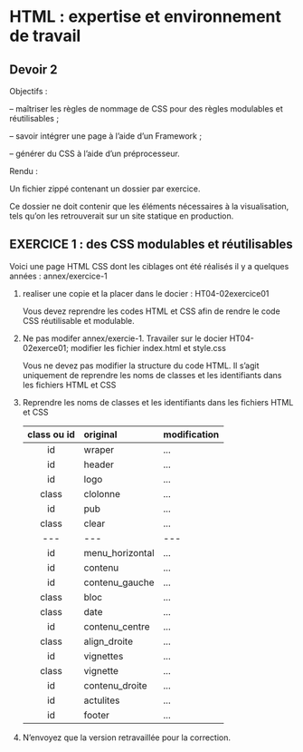 # HTML : expertise et environnement de travail

## Devoir 2

Objectifs :

– maîtriser les règles de nommage de CSS pour des règles modulables et réutilisables ;

– savoir intégrer une page à l’aide d’un Framework ;

– générer du CSS à l’aide d’un préprocesseur.

Rendu :

Un fichier zippé contenant un dossier par exercice.

Ce dossier ne doit contenir que les éléments nécessaires à la visualisation, tels qu’on les retrouverait sur un site
statique en production.

## EXERCICE 1 : des CSS modulables et réutilisables

Voici une page HTML CSS dont les ciblages ont été réalisés il y a quelques années : annex/exercice-1

1. realiser une copie et la placer dans le docier : HT04-02exercice01

   Vous devez reprendre les codes HTML et CSS afin de rendre le code CSS réutilisable et modulable.

2. Ne pas modifer annex/exercie-1. Travailer sur le docier HT04-02exerce01; modifier les fichier index.html et style.css

   Vous ne devez pas modifier la structure du code HTML. Il s’agit uniquement de reprendre les noms de classes
   et les identifiants dans les fichiers HTML et CSS

3. Reprendre les noms de classes et les identifiants dans les fichiers HTML et CSS

   | class ou id | original        | modification |
   | :---------: | :-------------- | :----------- |
   |     id      | wraper          | ...          |
   |     id      | header          | ...          |
   |     id      | logo            | ...          |
   |    class    | clolonne        | ...          |
   |     id      | pub             | ...          |
   |    class    | clear           | ...          |
   |     ---     | ---             | ---          |
   |     id      | menu_horizontal | ...          |
   |     id      | contenu         | ...          |
   |     id      | contenu_gauche  | ...          |
   |    class    | bloc            | ...          |
   |    class    | date            | ...          |
   |     id      | contenu_centre  | ...          |
   |    class    | align_droite    | ...          |
   |     id      | vignettes       | ...          |
   |    class    | vignette        | ...          |
   |     id      | contenu_droite  | ...          |
   |     id      | actulites       | ...          |
   |     id      | footer          | ...          |

4. N’envoyez que la version retravaillée pour la correction.
